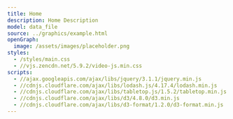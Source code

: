 ```yaml
---
title: Home
description: Home Description
model: data_file
source: ../graphics/example.html
openGraph:
  image: /assets/images/placeholder.png
styles:
  - /styles/main.css
  - //vjs.zencdn.net/5.9.2/video-js.min.css
scripts:
  - //ajax.googleapis.com/ajax/libs/jquery/3.1.1/jquery.min.js
  - //cdnjs.cloudflare.com/ajax/libs/lodash.js/4.17.4/lodash.min.js
  - //cdnjs.cloudflare.com/ajax/libs/tabletop.js/1.5.2/tabletop.min.js
  - //cdnjs.cloudflare.com/ajax/libs/d3/4.8.0/d3.min.js
  - //cdnjs.cloudflare.com/ajax/libs/d3-format/1.2.0/d3-format.min.js
---
```

